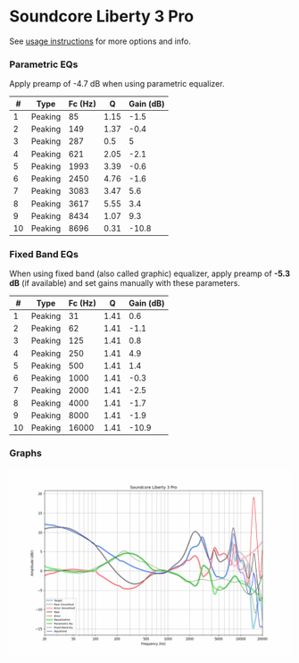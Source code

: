 # Soundcore Liberty 3 Pro
See [usage instructions](https://github.com/jaakkopasanen/AutoEq#usage) for more options and info.

### Parametric EQs
Apply preamp of -4.7 dB when using parametric equalizer.

|   # | Type    |   Fc (Hz) |    Q |   Gain (dB) |
|-----|---------|-----------|------|-------------|
|   1 | Peaking |        85 | 1.15 |        -1.5 |
|   2 | Peaking |       149 | 1.37 |        -0.4 |
|   3 | Peaking |       287 | 0.5  |         5   |
|   4 | Peaking |       621 | 2.05 |        -2.1 |
|   5 | Peaking |      1993 | 3.39 |        -0.6 |
|   6 | Peaking |      2450 | 4.76 |        -1.6 |
|   7 | Peaking |      3083 | 3.47 |         5.6 |
|   8 | Peaking |      3617 | 5.55 |         3.4 |
|   9 | Peaking |      8434 | 1.07 |         9.3 |
|  10 | Peaking |      8696 | 0.31 |       -10.8 |

### Fixed Band EQs
When using fixed band (also called graphic) equalizer, apply preamp of **-5.3 dB** (if available) and set gains manually with these parameters.

|   # | Type    |   Fc (Hz) |    Q |   Gain (dB) |
|-----|---------|-----------|------|-------------|
|   1 | Peaking |        31 | 1.41 |         0.6 |
|   2 | Peaking |        62 | 1.41 |        -1.1 |
|   3 | Peaking |       125 | 1.41 |         0.8 |
|   4 | Peaking |       250 | 1.41 |         4.9 |
|   5 | Peaking |       500 | 1.41 |         1.4 |
|   6 | Peaking |      1000 | 1.41 |        -0.3 |
|   7 | Peaking |      2000 | 1.41 |        -2.5 |
|   8 | Peaking |      4000 | 1.41 |        -1.7 |
|   9 | Peaking |      8000 | 1.41 |        -1.9 |
|  10 | Peaking |     16000 | 1.41 |       -10.9 |

### Graphs
![](./Soundcore%20Liberty%203%20Pro.png)
